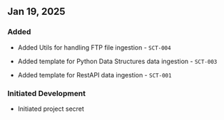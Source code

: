 ## Jan 19, 2025

### Added

- Added Utils for handling FTP file ingestion - `SCT-004`

- Added template for Python Data Structures data ingestion - `SCT-003`

- Added template for RestAPI data ingestion - `SCT-001`

### Initiated Development

- Initiated project secret